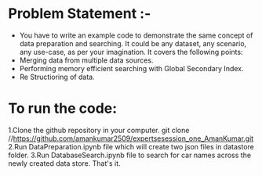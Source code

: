 # Problem Statement :-
- You have to write an example code to demonstrate the same concept of data preparation and searching. It could be any dataset, any scenario, any use-case, as per your imagination.
It covers the following points:
- Merging data from multiple data sources.
- Performing memory efficient searching with Global Secondary Index.
- Re Structioring of data.

# To run the code:

1.Clone the github repository in your computer. git clone //https://github.com/amankumar2509/expertsesession_one_AmanKumar.git
2.Run DataPreparation.ipynb file which will create two json files in datastore folder.
3.Run DatabaseSearch.ipynb file to search for car names across the newly created data store.
That's it.
